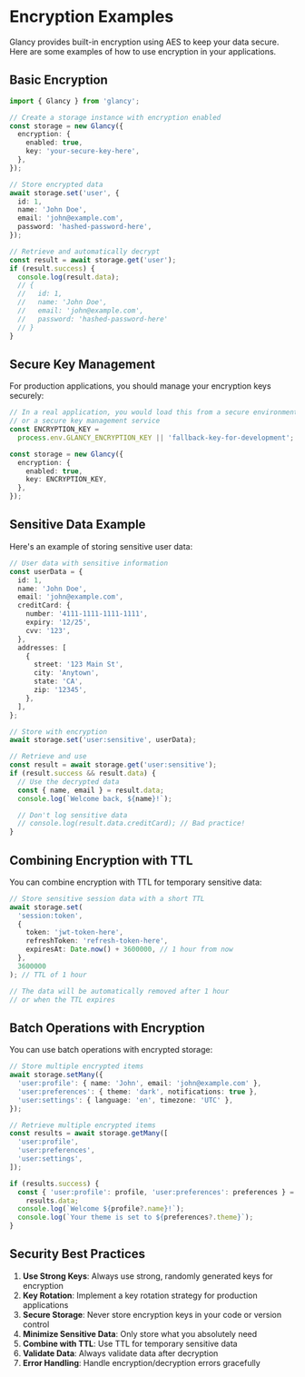 # Encryption Examples

Glancy provides built-in encryption using AES to keep your data secure. Here are some examples of how to use encryption in your applications.

## Basic Encryption

```typescript
import { Glancy } from 'glancy';

// Create a storage instance with encryption enabled
const storage = new Glancy({
  encryption: {
    enabled: true,
    key: 'your-secure-key-here',
  },
});

// Store encrypted data
await storage.set('user', {
  id: 1,
  name: 'John Doe',
  email: 'john@example.com',
  password: 'hashed-password-here',
});

// Retrieve and automatically decrypt
const result = await storage.get('user');
if (result.success) {
  console.log(result.data);
  // {
  //   id: 1,
  //   name: 'John Doe',
  //   email: 'john@example.com',
  //   password: 'hashed-password-here'
  // }
}
```

## Secure Key Management

For production applications, you should manage your encryption keys securely:

```typescript
// In a real application, you would load this from a secure environment variable
// or a secure key management service
const ENCRYPTION_KEY =
  process.env.GLANCY_ENCRYPTION_KEY || 'fallback-key-for-development';

const storage = new Glancy({
  encryption: {
    enabled: true,
    key: ENCRYPTION_KEY,
  },
});
```

## Sensitive Data Example

Here's an example of storing sensitive user data:

```typescript
// User data with sensitive information
const userData = {
  id: 1,
  name: 'John Doe',
  email: 'john@example.com',
  creditCard: {
    number: '4111-1111-1111-1111',
    expiry: '12/25',
    cvv: '123',
  },
  addresses: [
    {
      street: '123 Main St',
      city: 'Anytown',
      state: 'CA',
      zip: '12345',
    },
  ],
};

// Store with encryption
await storage.set('user:sensitive', userData);

// Retrieve and use
const result = await storage.get('user:sensitive');
if (result.success && result.data) {
  // Use the decrypted data
  const { name, email } = result.data;
  console.log(`Welcome back, ${name}!`);

  // Don't log sensitive data
  // console.log(result.data.creditCard); // Bad practice!
}
```

## Combining Encryption with TTL

You can combine encryption with TTL for temporary sensitive data:

```typescript
// Store sensitive session data with a short TTL
await storage.set(
  'session:token',
  {
    token: 'jwt-token-here',
    refreshToken: 'refresh-token-here',
    expiresAt: Date.now() + 3600000, // 1 hour from now
  },
  3600000
); // TTL of 1 hour

// The data will be automatically removed after 1 hour
// or when the TTL expires
```

## Batch Operations with Encryption

You can use batch operations with encrypted storage:

```typescript
// Store multiple encrypted items
await storage.setMany({
  'user:profile': { name: 'John', email: 'john@example.com' },
  'user:preferences': { theme: 'dark', notifications: true },
  'user:settings': { language: 'en', timezone: 'UTC' },
});

// Retrieve multiple encrypted items
const results = await storage.getMany([
  'user:profile',
  'user:preferences',
  'user:settings',
]);

if (results.success) {
  const { 'user:profile': profile, 'user:preferences': preferences } =
    results.data;
  console.log(`Welcome ${profile?.name}!`);
  console.log(`Your theme is set to ${preferences?.theme}`);
}
```

## Security Best Practices

1. **Use Strong Keys**: Always use strong, randomly generated keys for encryption
2. **Key Rotation**: Implement a key rotation strategy for production applications
3. **Secure Storage**: Never store encryption keys in your code or version control
4. **Minimize Sensitive Data**: Only store what you absolutely need
5. **Combine with TTL**: Use TTL for temporary sensitive data
6. **Validate Data**: Always validate data after decryption
7. **Error Handling**: Handle encryption/decryption errors gracefully
